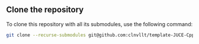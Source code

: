 ## Clone the repository

To clone this repository with all its submodules, use the following command:

```bash
git clone --recurse-submodules git@github.com:clnvllt/template-JUCE-Cpp.git

